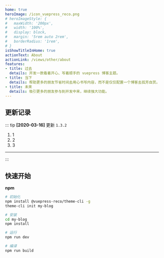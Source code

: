 ```yaml
---
home: true
heroImage: /icon_vuepress_reco.png
# heroImageStyle: {
#   maxWidth: '200px',
#   width: '100%',
#   display: block,
#   margin: '5rem auto 2rem',
#   borderRadius: '1rem',
# }
isShowTitleInHome: true
actionText: About
actionLink: /views/other/about
features:
- title: 过去
  details: 开发一款看着开心、写着顺手的 vuepress 博客主题。
- title: 当下
  details: 帮助更多的朋友节省时间去用心书写内容，而不是仅仅配置一个博客去孤芳自赏。
- title: 未来
  details: 吸引更多的朋友参与到开发中来，继续强大功能。
---
```


## 更新记录

::: tip
**[2020-03-16]** 更新 `1.3.2`

1. 1
2. 2
3. 3
---

:::

## 快速开始

**npm**

```bash
# 初始化
npm install @vuepress-reco/theme-cli -g
theme-cli init my-blog

# 安装
cd my-blog
npm install

# 运行
npm run dev

# 编译
npm run build
```